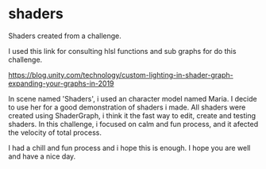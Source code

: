 # shaders
Shaders created from a challenge.

I used this link for consulting hlsl functions and sub graphs for do this challenge.

https://blog.unity.com/technology/custom-lighting-in-shader-graph-expanding-your-graphs-in-2019

In scene named 'Shaders', i used an character model named Maria. I decide to use her for a good demonstration of shaders i made. All shaders were created using ShaderGraph, i think it the fast way to edit, create and testing shaders. In this challenge, i focused on calm and fun process, and it afected the velocity of total process. 

I had a chill and fun process and i hope this is enough. I hope you are well and have a nice day.
